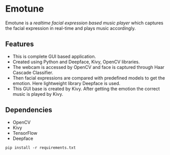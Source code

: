 # Emotune
Emotune is a *realtime facial expression based music player* which captures the facial expression in real-time and plays music accordingly.

## Features
-	This is complete GUI based application.
-	Created using Python and Deepface, Kivy, OpenCV libraries.
-	The webcam is accessed by OpenCV and face is captured through Haar Cascade Classifier.
-	Then facial expressions are compared with predefined models to get the emotion. Here lightweight library Deepface is used.
-	This GUI base is created by Kivy. After getting the emotion the correct music is played by Kivy.

## Dependencies
- OpenCV
- Kivy
- TensorFlow
- Deepface

```
pip install -r requirements.txt
```
